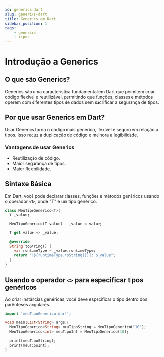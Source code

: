 ```yaml
---
id: generics-dart
slug: generics-dart
title: Generics em Dart
sidebar_position: 1
tags:
    - generics
    - tipos
---
```


# Introdução a Generics

## O que são Generics?

Generics são uma característica fundamental em Dart que permitem criar código flexível e reutilizável, permitindo que funções, classes e métodos operem com diferentes tipos de dados sem sacrificar a segurança de tipos.

## Por que usar Generics em Dart?

Usar Generics torna o código mais genérico, flexível e seguro em relação a tipos. Isso reduz a duplicação de código e melhora a legibilidade.

### Vantagens de usar Generics

<ul>
<li>Reutilização de código.</li>
<li>Maior segurança de tipos.</li>
<li>Maior flexibilidade.</li>
</ul>

## Sintaxe Básica

Em Dart, você pode declarar classes, funções e métodos genéricos usando o operador `<T>`, onde "T" é um tipo genérico.

```dart title="meuTipoGenerico.dart"s
class MeuTipoGenerico<T>{
  T _value;

  MeuTipoGenerico(T value) : _value = value;

  T get value => _value;

  @override
  String toString() {
    var runtimeType = _value.runtimeType;
    return "[${runtimeType.toString()}]: $_value";
  }
}
```

## Usando o operador `<>` para especificar tipos genéricos

Ao criar instâncias genéricas, você deve especificar o tipo dentro dos parênteses angulares.

```dart title="main.dart"
import 'meuTipoGenerico.dart';

void main(List<String> args){
  MeuTipoGenerico<String> meuTipoString = MeuTipoGenerico("10");
  MeuTipoGenerico<int> meuTipoInt = MeuTipoGenerico(10);

  print(meuTipoString);
  print(meuTipoInt);
}
```
